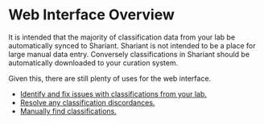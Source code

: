 # Web Interface Overview

It is intended that the majority of classification data from your lab be automatically synced to Shariant. Shariant is not intended to be a place for large manual data entry. Conversely classifications in Shariant should be automatically downloaded to your curation system.

Given this, there are still plenty of uses for the web interface.

* [Identify and fix issues with classifications from your lab.](classification_dashboard)
* [Resolve any classification discordances.](classification_discordance)
* [Manually find classifications.](classification_listing)